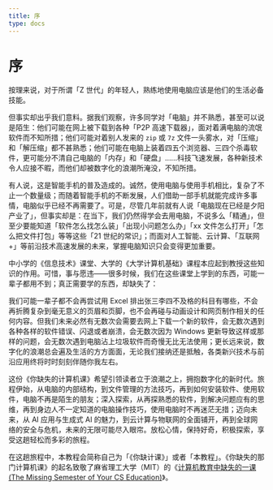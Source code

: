 ```yaml
---
title: 序
type: docs
---
```


# 序

按理来说，对于所谓「Z 世代」的年轻人，熟练地使用电脑应该是他们的生活必备技能。

但事实却出乎我们意料。据我们观察，许多同学对「电脑」并不熟悉，甚至可以说是陌生：他们可能在网上被下载到各种「P2P 高速下载器」，面对着满电脑的流氓软件而不知所措；他们可能对着别人发来的 `zip` 或 `7z` 文件一头雾水，对「压缩」和「解压缩」都不甚熟悉；他们可能在电脑上装着四五个浏览器、三四个杀毒软件，更可能分不清自己电脑的「内存」和「硬盘」……科技飞速发展，各种新技术令人应接不暇，而他们却被数字化的浪潮所淹没，不知所措。

有人说，这是智能手机的普及造成的。诚然，使用电脑与使用手机相比，复杂了不止一个数量级；而随着智能手机的不断发展，人们借助一部手机就能完成许多事情，电脑似乎已经不再需要了。可是，尽管几年前就有人说「电脑现在已经是夕阳产业了」，但事实却是：在当下，我们仍然得学会去用电脑，不说多么「精通」，但至少要能知道「软件怎么找怎么装」「出现小问题怎么办」「xx 文件怎么打开」「怎么把文件打包」等等这些「21 世纪的常识」；而面对人工智能、云计算、「互联网+」等前沿技术高速发展的未来，掌握电脑知识只会变得更加重要。

中小学的《信息技术》课堂、大学的《大学计算机基础》课程本应起到教授这些知识的作用。可惜，事与愿违——很多时候，我们在这些课堂上学到的东西，可能一辈子都用不到；真正需要学的东西，却缺失了：

我们可能一辈子都不会再尝试用 Excel 排出张三李四不及格的科目有哪些，不会再折腾复杂到毫无意义的页眉和页脚，也不会再碰与动画设计和网页制作相关的任何内容。但我们未来必然有无数次会需要去网上下载一个新的软件，会无数次遇到各种各样的软件错误、闪退或者崩溃，会无数次因为 Windows 更新导致这样或那样的问题，会无数次遇到电脑沾上垃圾软件而奇慢无比无法使用；更长远来说，数字化的浪潮总会遍及生活的方方面面，无论我们接纳还是抵触，各类新兴技术与前沿应用终将时时刻刻伴随你我左右。

这份《你缺失的计算机课》希望引领读者立于浪潮之上，拥抱数字化的新时代。旅程伊始，从电脑的内部结构，到文件管理的方法技巧，再到如何安装软件、使用软件，电脑不再是陌生的朋友；深入探索，从再探熟悉的软件，到解决问题应有的思维，再到身边人不一定知道的电脑操作技巧，使用电脑时不再迷茫无措；迈向未来，从 AI 应用与生成式 AI 的魅力，到云计算与物联网的全面铺开，再到全球网络的安全与危机，未来的无限可能尽入眼帘。放松心情，保持好奇，积极探索，享受这趟轻松而多彩的旅程。

在这趟旅程中，本教程会简称自己为「《你缺计课》」或者「本教程」。《你缺失的那门计算机课》的起名致敬了麻省理工大学（MIT）的《[计算机教育中缺失的一课 (The Missing Semester of Your CS Education)](https://missing.csail.mit.edu/)》。